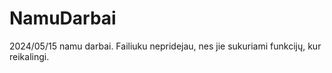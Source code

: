 # NamuDarbai
2024/05/15 namu darbai. Failiuku nepridejau, nes jie sukuriami funkcijų, kur reikalingi.
